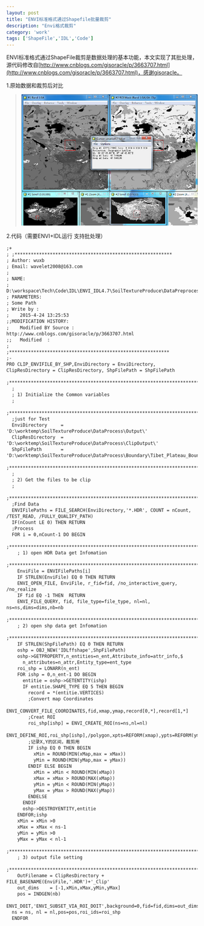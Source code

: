```yaml
---
layout: post
title: "ENVI标准格式通过Shapefile批量裁剪"
description: "Envi格式裁剪"
category: 'work'
tags: ['ShapeFile','IDL','Code']
---
```


ENVI标准格式通过ShapeFile裁剪是数据处理的基本功能，本文实现了其批处理，源代码修改自[http://www.cnblogs.com/gisoracle/p/3663707.html](http://www.cnblogs.com/gisoracle/p/3663707.html)，感谢gisoracle。

<!--more-->

1.原始数据和裁剪后对比

> ![](/images/EnviClip.jpg)


2.代码（需要ENVI+IDL运行  支持批处理）


    ;+
    ; ;**********************************************************
    ; Author: wuxb
    ; Email: wavelet2008@163.com
    ; 
    ; NAME:
    ;    D:\workspace\Tech\Code\IDL\ENVI_IDL4.7\SoilTextureProduce\DataPreprocessing\CLIP_ENVIFILE_BY_SHP.pro
    ; PARAMETERS:
    ; Some Path
    ; Write by :
    ;    2015-4-24 13:25:53
    ;;MODIFICATION HISTORY:
    ;    Modified BY Source :　http://www.cnblogs.com/gisoracle/p/3663707.html
    ;;   Modified  :  
    ;
    ;***********************************************************
    ;-
    PRO CLIP_ENVIFILE_BY_SHP,EnviDirectory = EnviDirectory, ClipResDirectory = ClipResDirectory, ShpFilePath = ShpFilePath
      ;**************************************************************************
      ;
      ; 1) Initialize the Common variables
      ;
      ;**************************************************************************
      ;just for Test
      EnviDirectory     = 'D:\worktemp\SoilTextureProduce\DataProcess\Output\'
      ClipResDirectory  = 'D:\worktemp\SoilTextureProduce\DataProcess\ClipOutput\'
      ShpFilePath       = 'D:\worktemp\SoilTextureProduce\DataProcess\Boundary\Tibet_Plateau_Boundar.shp'
      ;**************************************************************************
      ;
      ; 2) Get the files to be clip
      ;
      ;**************************************************************************
      ;Find Data
      ENVIFilePaths = FILE_SEARCH(EnviDirectory,'*.HDR', COUNT = nCount, /TEST_READ, /FULLY_QUALIFY_PATH)
      IF(nCount LE 0) THEN RETURN
      ;Process
      FOR i = 0,nCount-1 DO BEGIN
        ;**************************************************************************
        ; 1) open HDR Data get Infomation
        ;**************************************************************************
        EnviFile = ENVIFilePaths[i]
        IF STRLEN(EnviFile) EQ 0 THEN RETURN
        ENVI_OPEN_FILE, EnviFile, r_fid=fid, /no_interactive_query, /no_realize
        IF fid EQ -1 THEN  RETURN
        ENVI_FILE_QUERY, fid, file_type=file_type, nl=nl, ns=ns,dims=dims,nb=nb
        ;**************************************************************************
        ; 2) open shp data get Infomation
        ;**************************************************************************
        IF STRLEN(ShpFilePath) EQ 0 THEN RETURN
        oshp = OBJ_NEW('IDLffshape',ShpFilePath)
        oshp->GETPROPERTY,n_entities=n_ent,Attribute_info=attr_info,$
          n_attributes=n_attr,Entity_type=ent_type
        roi_shp = LONARR(n_ent)
        FOR ishp = 0,n_ent-1 DO BEGIN
          entitie = oshp->GETENTITY(ishp)
          IF entitie.SHAPE_TYPE EQ 5 THEN BEGIN
            record = *(entitie.VERTICES)
            ;Convert map Coordinates
            ENVI_CONVERT_FILE_COORDINATES,fid,xmap,ymap,record[0,*],record[1,*]
            ;Creat ROI
            roi_shp[ishp] = ENVI_CREATE_ROI(ns=ns,nl=nl)
            ENVI_DEFINE_ROI,roi_shp[ishp],/polygon,xpts=REFORM(xmap),ypts=REFORM(ymap)
            ;记录X,Y的区间，裁剪用
            IF ishp EQ 0 THEN BEGIN
              xMin = ROUND(MIN(xMap,max = xMax))
              yMin = ROUND(MIN(yMap,max = yMax))
            ENDIF ELSE BEGIN
              xMin = xMin < ROUND(MIN(xMap))
              xMax = xMax > ROUND(MAX(xMap))
              yMin = yMin < ROUND(MIN(yMap))
              yMax = yMax > ROUND(MAX(yMap))
            ENDELSE
          ENDIF
          oshp->DESTROYENTITY,entitie
        ENDFOR;ishp
        xMin = xMin >0
        xMax = xMax < ns-1
        yMin = yMin >0
        yMax = yMax < nl-1
        ;**************************************************************************
        ; 3) output file setting
        ;**************************************************************************
        OutFilename = ClipResDirectory + FILE_BASENAME(EnviFile,'.HDR')+'_Clip'
        out_dims    = [-1,xMin,xMax,yMin,yMax]
        pos = INDGEN(nb)
        ENVI_DOIT,'ENVI_SUBSET_VIA_ROI_DOIT',background=0,fid=fid,dims=out_dims,out_name=OutFilename,$
      ns = ns, nl = nl,pos=pos,roi_ids=roi_shp
      ENDFOR
